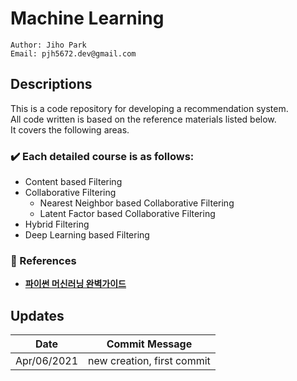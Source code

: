 # Machine Learning
````
Author: Jiho Park
Email: pjh5672.dev@gmail.com
````

## Descriptions
This is a code repository for developing a recommendation system.  
All code written is based on the reference materials listed below.  
It covers the following areas.   

  
### ✔️ Each detailed course is as follows:   
- Content based Filtering   
- Collaborative Filtering  
    - Nearest Neighbor based Collaborative Filtering
    - Latent Factor based Collaborative Filtering
- Hybrid Filtering
- Deep Learning based Filtering       


### :memo: References  
- **[파이썬 머신러닝 완벽가이드](http://www.kyobobook.co.kr/product/detailViewKor.laf?mallGb=KOR&ejkGb=KOR&barcode=9791158391386)**     


## Updates
| Date | Commit Message |
|:----:|:----:|
| Apr/06/2021 | new creation, first commit |
